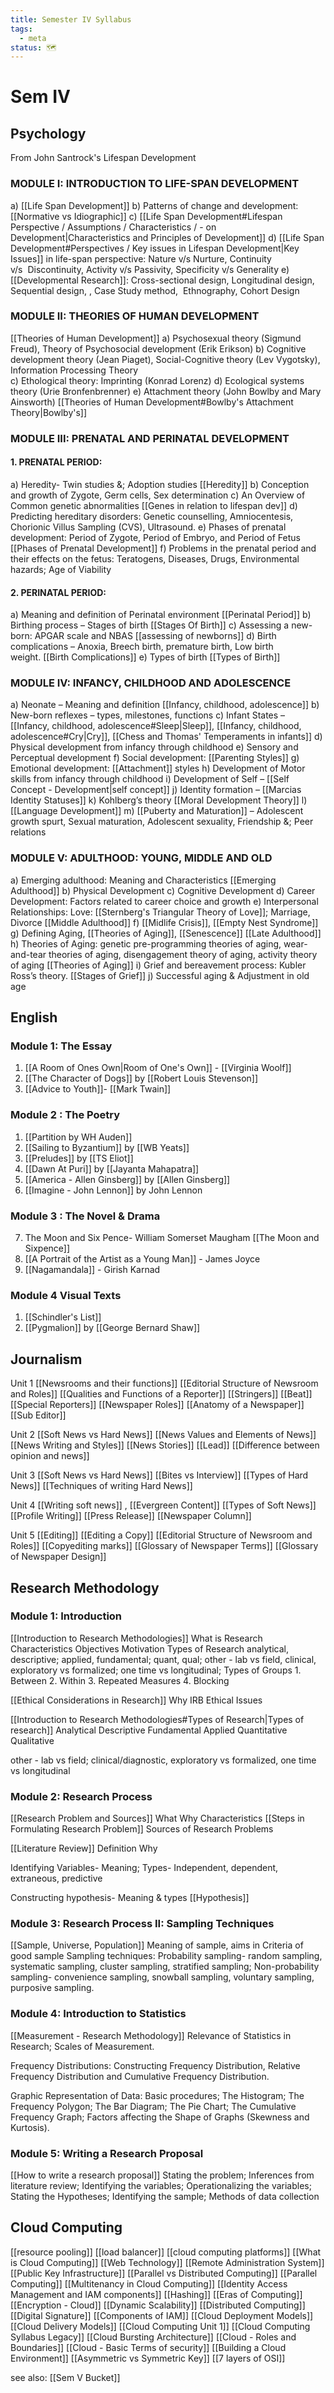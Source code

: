 ```yaml
---
title: Semester IV Syllabus
tags:
  - meta
status: 🗺
---
```

# Sem IV
## Psychology
From John Santrock's Lifespan Development  
### MODULE I: INTRODUCTION TO LIFE-SPAN DEVELOPMENT
a)  [[Life Span Development]]
b) Patterns of change and development: [[Normative vs Idiographic]]
c)  [[Life Span Development#Lifespan Perspective / Assumptions / Characteristics / - on Development|Characteristics and Principles of Development]]
d) [[Life Span Development#Perspectives / Key issues in Lifespan Development|Key Issues]] in life-span perspective: Nature v/s Nurture, Continuity v/s  Discontinuity, Activity v/s Passivity, Specificity v/s Generality 
e) [[Developmental Research]]: Cross-sectional design, Longitudinal design, Sequential design, , Case Study method,  Ethnography, Cohort Design 


### MODULE II: THEORIES OF HUMAN DEVELOPMENT
[[Theories of Human Development]]
a) Psychosexual theory (Sigmund Freud),
Theory of Psychosocial development (Erik
Erikson)
b) Cognitive development theory (Jean Piaget), 
Social-Cognitive theory (Lev Vygotsky), Information Processing Theory  
c) Ethological theory: Imprinting (Konrad Lorenz) 
d) Ecological systems theory (Urie Bronfenbrenner) 
e) Attachment theory (John Bowlby and Mary Ainsworth) [[Theories of Human Development#Bowlby's Attachment Theory|Bowlby's]]

### MODULE III: PRENATAL AND PERINATAL DEVELOPMENT
#### 1. PRENATAL PERIOD:
a) Heredity- Twin studies &; Adoption studies [[Heredity]]
b) Conception and growth of Zygote, Germ cells, Sex determination 
c) An Overview of Common genetic abnormalities [[Genes in relation to lifespan dev]]
d) Predicting hereditary disorders: Genetic counselling, Amniocentesis, Chorionic Villus Sampling (CVS), Ultrasound. 
e) Phases of prenatal development: Period of Zygote, Period of Embryo, and Period of Fetus [[Phases of Prenatal Development]]
f) Problems in the prenatal period and their effects on the fetus: Teratogens, Diseases, Drugs, Environmental hazards; Age of Viability 

#### 2. PERINATAL PERIOD:
a) Meaning and definition of Perinatal environment [[Perinatal Period]]
b) Birthing process – Stages of birth [[Stages Of Birth]]
c) Assessing a new-born: APGAR scale and NBAS [[assessing of newborns]]
d) Birth complications – Anoxia, Breech birth, premature birth, Low birth weight. [[Birth Complications]]
e) Types of birth [[Types of Birth]]

### MODULE IV: INFANCY, CHILDHOOD AND ADOLESCENCE
a) Neonate – Meaning and definition [[Infancy, childhood, adolescence]]
b) New-born reflexes – types, milestones, functions 
c) Infant States – [[Infancy, childhood, adolescence#Sleep|Sleep]], [[Infancy, childhood, adolescence#Cry|Cry]],  [[Chess and Thomas' Temperaments in infants]]
d) Physical development from infancy through childhood 
e) Sensory and Perceptual development 
f) Social development:  [[Parenting Styles]]
g) Emotional development:  [[Attachment]] styles
h) Development of Motor skills from infancy through childhood 
i) Development of Self –  [[Self Concept - Development|self concept]]
j) Identity formation –  [[Marcias Identity Statuses]]
k) Kohlberg’s theory [[Moral Development Theory]]
l) [[Language Development]]
m) [[Puberty and Maturation]] – Adolescent growth spurt, Sexual maturation, Adolescent sexuality, Friendship &; Peer relations 

### MODULE V: ADULTHOOD: YOUNG, MIDDLE AND OLD
a) Emerging adulthood: Meaning and Characteristics [[Emerging Adulthood]]
b) Physical Development 
c) Cognitive Development
d) Career Development: Factors related to career choice and growth 
e) Interpersonal Relationships: Love: [[Sternberg's Triangular Theory of Love]]; Marriage, Divorce  [[Middle Adulthood]]
f) [[Midlife Crisis]],  [[Empty Nest Syndrome]]
g) Defining Aging, [[Theories of Aging]], [[Senescence]] [[Late Adulthood]]
h) Theories of Aging: genetic pre-programming theories of aging, wear-and-tear theories of aging, disengagement theory of aging, activity theory of aging [[Theories of Aging]]
i) Grief and bereavement process: Kubler Ross’s theory. [[Stages of Grief]]
j) Successful aging & Adjustment in old age 

## English
### Module 1: The Essay
1.  [[A Room of Ones Own|Room of One's Own]]  - [[Virginia Woolf]] 
2. [[The Character of Dogs]] by [[Robert Louis Stevenson]]
3. [[Advice to Youth]]- [[Mark Twain]]
### Module 2 : The Poetry
1. [[Partition by WH Auden]] 
2.  [[Sailing to Byzantium]] by [[WB Yeats]]
3. [[Preludes]] by [[TS Eliot]] 
4. [[Dawn At Puri]] by [[Jayanta Mahapatra]]
5.  [[America - Allen Ginsberg]] by [[Allen Ginsberg]]
6.  [[Imagine - John Lennon]] by John Lennon
### Module 3 : The Novel & Drama
7. The Moon and Six Pence- William Somerset
Maugham [[The Moon and Sixpence]]
8. [[A Portrait of the Artist as a Young Man]] - James Joyce
9. [[Nagamandala]] - Girish Karnad
### Module 4 Visual Texts
1. [[Schindler's List]] 
2. [[Pygmalion]] by [[George Bernard Shaw]] 

## Journalism
Unit 1 
[[Newsrooms and their functions]]
[[Editorial Structure of Newsroom and Roles]]
[[Qualities and Functions of a Reporter]]
[[Stringers]]
[[Beat]]
[[Special Reporters]]
[[Newspaper Roles]]
[[Anatomy of a Newspaper]]
[[Sub Editor]]

Unit 2 
[[Soft News vs Hard News]]
[[News Values and Elements of News]]
[[News Writing and Styles]]
[[News Stories]]
[[Lead]]
[[Difference between opinion and news]]

Unit 3
[[Soft News vs Hard News]]
[[Bites vs Interview]]
[[Types of Hard News]]
[[Techniques of writing Hard News]]

Unit 4
[[Writing soft news]] , [[Evergreen Content]]
[[Types of Soft News]] 
[[Profile Writing]]
[[Press Release]]
[[Newspaper Column]]

Unit 5 
[[Editing]]
[[Editing a Copy]]
[[Editorial Structure of Newsroom and Roles]]
[[Copyediting marks]]
[[Glossary of Newspaper Terms]]
[[Glossary of Newspaper Design]]
## Research Methodology
### Module 1: Introduction

[[Introduction to Research Methodologies]]
What is Research
	Characteristics
	Objectives
	Motivation
	Types of Research
		analytical, descriptive; applied, fundamental; quant, qual;
		other - lab vs field, clinical, exploratory vs formalized; one time vs longitudinal; 
	Types of Groups
		1. Between
		2. Within
		3. Repeated Measures 
		4. Blocking


[[Ethical Considerations in Research]]
Why
IRB
Ethical Issues

[[Introduction to Research Methodologies#Types of Research|Types of research]]
Analytical
Descriptive
Fundamental
Applied
Quantitative 
Qualitative

other - lab vs field; clinical/diagnostic, exploratory vs formalized, one time vs longitudinal

### Module 2: Research Process

[[Research Problem and Sources]]
What 
Why
Characteristics
[[Steps in Formulating Research Problem]]
Sources of Research Problems 

[[Literature Review]] 
Definition
Why


Identifying Variables- Meaning; Types- Independent, dependent, extraneous, predictive 

Constructing hypothesis- Meaning & types
[[Hypothesis]]
### Module 3: Research Process II: Sampling Techniques
[[Sample, Universe, Population]]
Meaning of sample, aims in Criteria of good sample
Sampling techniques: 
Probability sampling- random sampling, 
systematic sampling, cluster sampling, 
stratified sampling; 
Non-probability sampling- convenience sampling, snowball sampling, voluntary sampling, purposive sampling.

### Module 4: Introduction to Statistics
[[Measurement - Research Methodology]]
Relevance of Statistics in Research; Scales of Measurement. 

Frequency Distributions: Constructing Frequency Distribution, Relative Frequency Distribution and Cumulative Frequency Distribution. 

Graphic Representation of Data: Basic procedures; The Histogram; The Frequency Polygon; The Bar Diagram; The Pie Chart; The Cumulative Frequency Graph; Factors affecting the Shape of Graphs (Skewness and Kurtosis).

### Module 5: Writing a Research Proposal
[[How to write a research proposal]]
Stating the problem; 
Inferences from literature review; 
Identifying the variables; 
Operationalizing the variables; 
Stating the Hypotheses; 
Identifying the sample; 
Methods of data collection

## Cloud Computing
[[resource pooling]]
[[load balancer]]
[[cloud computing platforms]]
[[What is Cloud Computing]]
[[Web Technology]]
[[Remote Administration System]]
[[Public Key Infrastructure]]
[[Parallel vs Distributed Computing]]
[[Parallel Computing]]
[[Multitenancy in Cloud Computing]]
[[Identity Access Management and IAM components]]
[[Hashing]]
[[Eras of Computing]]
[[Encryption - Cloud]]
[[Dynamic Scalability]]
[[Distributed Computing]]
[[Digital Signature]]
[[Components of IAM]]
[[Cloud Deployment Models]]
[[Cloud Delivery Models]]
[[Cloud Computing Unit 1]]
[[Cloud Computing Syllabus Legacy]]
[[Cloud Bursting Architecture]]
[[Cloud - Roles and Boundaries]]
[[Cloud - Basic Terms of security]]
[[Building a Cloud Environment]]
[[Asymmetric vs Symmetric Key]]
[[7 layers of OSI]]



see also: [[Sem V Bucket]]